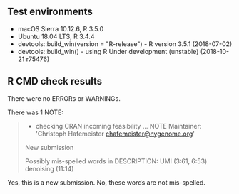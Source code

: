 ## Test environments
* macOS Sierra 10.12.6, R 3.5.0
* Ubuntu 18.04 LTS, R 3.4.4
* devtools::build_win(version = "R-release") - R version 3.5.1 (2018-07-02)
* devtools::build_win() - using R Under development (unstable) (2018-10-21 r75476)

## R CMD check results

There were no ERRORs or WARNINGs. 

There was 1 NOTE:

> * checking CRAN incoming feasibility ... NOTE
> Maintainer: 'Christoph Hafemeister <chafemeister@nygenome.org>'
> 
> New submission
> 
> Possibly mis-spelled words in DESCRIPTION:
>   UMI (3:61, 6:53)
>   denoising (11:14)

Yes, this is a new submission. No, these words are not mis-spelled.
